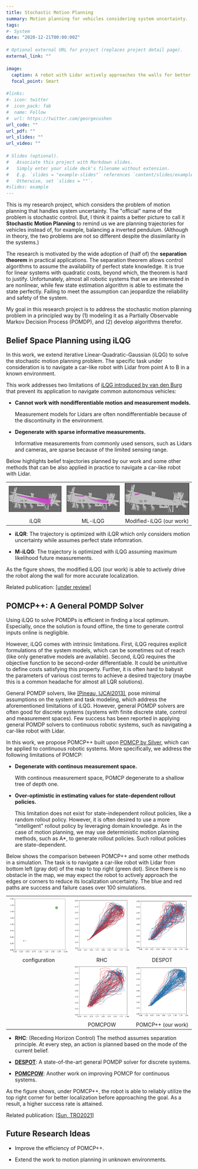 ```yaml
---
title: Stochastic Motion Planning
summary: Motion planning for vehicles considering system uncertainty.
tags:
#- System
date: "2020-12-21T00:00:00Z"

# Optional external URL for project (replaces project detail page).
external_link: ""

image:
  caption: A robot with Lidar actively approaches the walls for better localization.
  focal_point: Smart

#links:
#- icon: twitter
#  icon_pack: fab
#  name: Follow
#  url: https://twitter.com/georgecushen
url_code: ""
url_pdf: ""
url_slides: ""
url_video: ""

# Slides (optional).
#   Associate this project with Markdown slides.
#   Simply enter your slide deck's filename without extension.
#   E.g. `slides = "example-slides"` references `content/slides/example-slides.md`.
#   Otherwise, set `slides = ""`.
#slides: example
---
```


This is my research project, which considers the problem of motion planning that handles system uncertainty.
The "official" name of the problem is stochastic control.
But, I think it paints a better picture to call it **Stochastic Motion Planning** to remind us we are planning trajectories for vehicles instead of, for example, balancing a inverted pendulum.
(Although in theory, the two problems are not so different despite the dissimilarity in the systems.)

The research is motivated by the wide adoption of (half of) the **separation theorem** in practical applications.
The separation theorem allows control algorithms to assume the availability of perfect state knowledge.
It is true for linear systems with quadratic costs, beyond which, the theorem is hard to justify.
Unfortunately, almost all robotic systems that we are interested in are nonlinear, while few state estimation algorithm is able to estimate the state perfectly.
Failing to meet the assumption can jeopardize the reliability and safety of the system.

My goal in this research project is to address the stochastic motion planning problem in a principled way by
(1) modeling it as a Partially Observable Markov Decision Process (POMDP), and
(2) develop algorithms therefor.

## **Belief Space Planning using iLQG**

In this work, we extend iterative Linear-Quadratic-Gaussian (iLQG) to solve the stochastic motion planning problem.
The specific task under consideration is to navigate a car-like robot with Lidar from point A to B in a known environment.

This work addresses two limitations of [iLQG introduced by van den Burg](https://journals.sagepub.com/doi/abs/10.1177/0278364912456319) that prevent its application to navigate common autonomous vehicles:

* **Cannot work with nondifferentiable motion and measurement models.**

  Measurement models for Lidars are often nondifferentiable because of the discontinuity in the environment.

* **Degenerate with sparse informative measurements.**

  Informative measurements from commonly used sensors, such as Lidars and cameras, are sparse because of the limited sensing range.


Below highlights belief trajectories planned by our work and some other methods that can be also applied in practice to navigate a car-like robot with Lidar.

|       |       |       |
| :---: | :---: | :---: |
|![](./fr101_ilqr_traj.png)|![](fr101_ml_ilqg_traj.png)|![](fr101_ukf_ilqg_traj.png)|
| iLQR                     | ML-iLQG                   | Modified-iLQG (our work)   |

* **iLQR**: The trajectory is optimized with iLQR which only considers motion uncertainty while assumes perfect state infomration.

* **M-iLQG**: The trajectory is optimized with iLQG assuming maximum likelihood future measurements.

As the figure shows, the modified iLQG (our work) is able to actively drive the robot along the wall for more accurate localization.

Related publication: [[under review]]()

## **POMCP++: A General POMDP Solver**

Using iLQG to solve POMDPs is efficient in finding a local optimum.
Especially, once the solution is found offline, the time to generate control inputs online is negligible.

However, iLQG comes with intrinsic limitations.
First, iLQG requires explicit formulations of the system models, which can be sometimes out of reach (like only generative models are available).
Second, iLQG requires the objective function to be second-order differentiable.
It could be unintuitive to define costs satisfying this property.
Further, it is often hard to babysit the parameters of various cost terms to achieve a desired trajectory (maybe this is a common headache for almost all LQR solutions).

General POMDP solvers, like [[Pineau, IJCAI2013]](http://www.cs.cmu.edu/~ggordon/jpineau-ggordon-thrun.ijcai03.pdf), pose minimal assumptions on the system and task modeling, which address the aforementioned limitations of iLQG.
However, general POMDP solvers are often good for discrete systems (systems with finite discrete state, control and measurement spaces).
Few success has been reported in applying general POMDP solvers to continuous robotic systems, such as navigating a car-like robot with Lidar.

In this work, we propose POMCP++ built upon [POMCP by Silver](https://papers.nips.cc/paper/2010/hash/edfbe1afcf9246bb0d40eb4d8027d90f-Abstract.html), which can be applied to continuous robotic systems. More specifically, we address the following limitations of POMCP:

* **Degenerate with continous measurement space.**

  With continous measurement space, POMCP degenerate to a shallow tree of depth one.

* **Over-optimistic in estimating values for state-dependent rollout policies.**

  This limitation does not exist for state-independent rollout policies, like a random rollout policy.
  However, it is often desired to use a more "intelligent" rollout policy by leveraging domain knowledge.
  As in the case of motion planning, we may use deterministic motion planning methods, such as A\*, to generate rollout policies.
  Such rollout policies are state-dependent.

Below shows the comparison between POMCP++ and some other methods in a simulation.
The task is to navigate a car-like robot with Lidar from bottom left (gray dot) of the map to top right (green dot).
Since there is no obstacle in the map, we may expect the robot to actively approach the edges or corners to reduce its localization uncertainty. The blue and red paths are success and failure cases over 100 simulations.

|        |        |        |
| :----: | :----: | :----: |
|![](./special_map2.png)|![](special_map2_path_dmpp.png)|![](special_map2_path_despot.png)|
| configuration | RHC     | DESPOT             |
|                       |![](special_map2_path_pomcpow.png)|![](special_map2_path_pomcp.png)|
|               | POMCPOW | POMCP++ (our work) |

* **RHC**: (Receding Horizon Control) The method assumes separation principle. At every step, an action is planned based on the mode of the current belief.

* **[DESPOT](https://arxiv.org/abs/1609.03250)**: A state-of-the-art general POMDP solver for discrete systems.

* **[POMCPOW](https://arxiv.org/abs/1709.06196)**: Another work on improving POMCP for continuous systems.

As the figure shows, under POMCP++, the robot is able to reliably utilize the top right corner for better localization before approaching the goal. As a result, a higher success rate is attained.

Related publication: [[Sun, TRO2021]](https://arxiv.org/abs/2011.11836)

## **Future Research Ideas**

* Improve the efficiency of POMCP++.

* Extend the work to motion planning in unknown environments.

